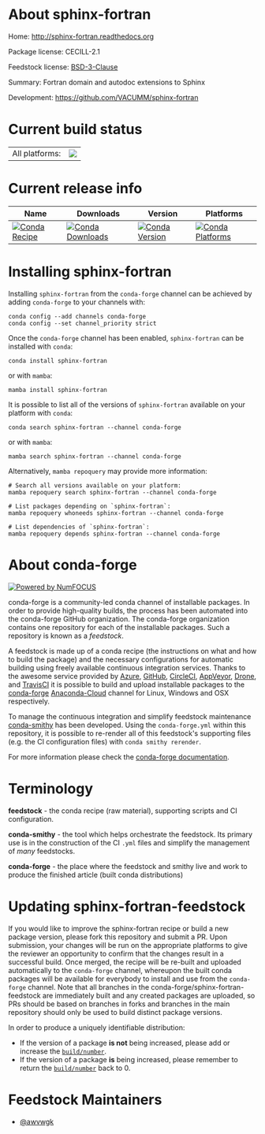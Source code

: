 About sphinx-fortran
====================

Home: http://sphinx-fortran.readthedocs.org

Package license: CECILL-2.1

Feedstock license: [BSD-3-Clause](https://github.com/conda-forge/sphinx-fortran-feedstock/blob/main/LICENSE.txt)

Summary: Fortran domain and autodoc extensions to Sphinx

Development: https://github.com/VACUMM/sphinx-fortran

Current build status
====================


<table><tr><td>All platforms:</td>
    <td>
      <a href="https://dev.azure.com/conda-forge/feedstock-builds/_build/latest?definitionId=16341&branchName=main">
        <img src="https://dev.azure.com/conda-forge/feedstock-builds/_apis/build/status/sphinx-fortran-feedstock?branchName=main">
      </a>
    </td>
  </tr>
</table>

Current release info
====================

| Name | Downloads | Version | Platforms |
| --- | --- | --- | --- |
| [![Conda Recipe](https://img.shields.io/badge/recipe-sphinx--fortran-green.svg)](https://anaconda.org/conda-forge/sphinx-fortran) | [![Conda Downloads](https://img.shields.io/conda/dn/conda-forge/sphinx-fortran.svg)](https://anaconda.org/conda-forge/sphinx-fortran) | [![Conda Version](https://img.shields.io/conda/vn/conda-forge/sphinx-fortran.svg)](https://anaconda.org/conda-forge/sphinx-fortran) | [![Conda Platforms](https://img.shields.io/conda/pn/conda-forge/sphinx-fortran.svg)](https://anaconda.org/conda-forge/sphinx-fortran) |

Installing sphinx-fortran
=========================

Installing `sphinx-fortran` from the `conda-forge` channel can be achieved by adding `conda-forge` to your channels with:

```
conda config --add channels conda-forge
conda config --set channel_priority strict
```

Once the `conda-forge` channel has been enabled, `sphinx-fortran` can be installed with `conda`:

```
conda install sphinx-fortran
```

or with `mamba`:

```
mamba install sphinx-fortran
```

It is possible to list all of the versions of `sphinx-fortran` available on your platform with `conda`:

```
conda search sphinx-fortran --channel conda-forge
```

or with `mamba`:

```
mamba search sphinx-fortran --channel conda-forge
```

Alternatively, `mamba repoquery` may provide more information:

```
# Search all versions available on your platform:
mamba repoquery search sphinx-fortran --channel conda-forge

# List packages depending on `sphinx-fortran`:
mamba repoquery whoneeds sphinx-fortran --channel conda-forge

# List dependencies of `sphinx-fortran`:
mamba repoquery depends sphinx-fortran --channel conda-forge
```


About conda-forge
=================

[![Powered by
NumFOCUS](https://img.shields.io/badge/powered%20by-NumFOCUS-orange.svg?style=flat&colorA=E1523D&colorB=007D8A)](https://numfocus.org)

conda-forge is a community-led conda channel of installable packages.
In order to provide high-quality builds, the process has been automated into the
conda-forge GitHub organization. The conda-forge organization contains one repository
for each of the installable packages. Such a repository is known as a *feedstock*.

A feedstock is made up of a conda recipe (the instructions on what and how to build
the package) and the necessary configurations for automatic building using freely
available continuous integration services. Thanks to the awesome service provided by
[Azure](https://azure.microsoft.com/en-us/services/devops/), [GitHub](https://github.com/),
[CircleCI](https://circleci.com/), [AppVeyor](https://www.appveyor.com/),
[Drone](https://cloud.drone.io/welcome), and [TravisCI](https://travis-ci.com/)
it is possible to build and upload installable packages to the
[conda-forge](https://anaconda.org/conda-forge) [Anaconda-Cloud](https://anaconda.org/)
channel for Linux, Windows and OSX respectively.

To manage the continuous integration and simplify feedstock maintenance
[conda-smithy](https://github.com/conda-forge/conda-smithy) has been developed.
Using the ``conda-forge.yml`` within this repository, it is possible to re-render all of
this feedstock's supporting files (e.g. the CI configuration files) with ``conda smithy rerender``.

For more information please check the [conda-forge documentation](https://conda-forge.org/docs/).

Terminology
===========

**feedstock** - the conda recipe (raw material), supporting scripts and CI configuration.

**conda-smithy** - the tool which helps orchestrate the feedstock.
                   Its primary use is in the construction of the CI ``.yml`` files
                   and simplify the management of *many* feedstocks.

**conda-forge** - the place where the feedstock and smithy live and work to
                  produce the finished article (built conda distributions)


Updating sphinx-fortran-feedstock
=================================

If you would like to improve the sphinx-fortran recipe or build a new
package version, please fork this repository and submit a PR. Upon submission,
your changes will be run on the appropriate platforms to give the reviewer an
opportunity to confirm that the changes result in a successful build. Once
merged, the recipe will be re-built and uploaded automatically to the
`conda-forge` channel, whereupon the built conda packages will be available for
everybody to install and use from the `conda-forge` channel.
Note that all branches in the conda-forge/sphinx-fortran-feedstock are
immediately built and any created packages are uploaded, so PRs should be based
on branches in forks and branches in the main repository should only be used to
build distinct package versions.

In order to produce a uniquely identifiable distribution:
 * If the version of a package **is not** being increased, please add or increase
   the [``build/number``](https://docs.conda.io/projects/conda-build/en/latest/resources/define-metadata.html#build-number-and-string).
 * If the version of a package **is** being increased, please remember to return
   the [``build/number``](https://docs.conda.io/projects/conda-build/en/latest/resources/define-metadata.html#build-number-and-string)
   back to 0.

Feedstock Maintainers
=====================

* [@awvwgk](https://github.com/awvwgk/)

